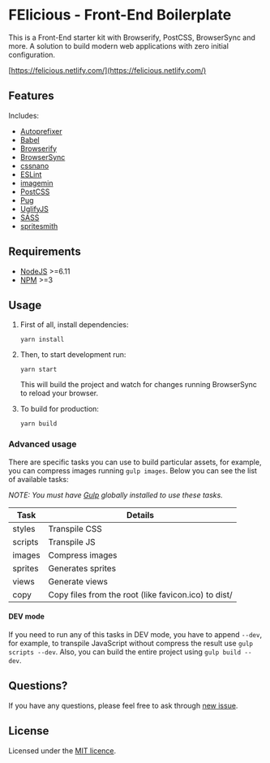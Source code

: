 # FElicious - Front-End Boilerplate

This is a Front-End starter kit with Browserify, PostCSS, BrowserSync and more. A solution to build modern web applications with zero initial configuration.

[https://felicious.netlify.com/](https://felicious.netlify.com/)

## Features

Includes:

* [Autoprefixer](https://github.com/postcss/autoprefixer)
* [Babel](https://babeljs.io/)
* [Browserify](http://browserify.org/)
* [BrowserSync](https://www.browsersync.io/)
* [cssnano](http://cssnano.co/)
* [ESLint](http://eslint.org/)
* [imagemin](https://github.com/gruntjs/grunt-contrib-imagemin)
* [PostCSS](https://github.com/postcss/postcss)
* [Pug](https://pugjs.org/)
* [UglifyJS](https://github.com/terinjokes/gulp-uglify)
* [SASS](http://sass-lang.com/)
* [spritesmith](https://github.com/twolfson/gulp.spritesmith)

## Requirements 

* [NodeJS](https://nodejs.org/en/download/) >=6.11
* [NPM](https://nodejs.org/en/download/) >=3

## Usage

1. First of all, install dependencies:

    ```
    yarn install
    ```

1. Then, to start development run:

    ```
    yarn start
    ```

    This will build the project and watch for changes running BrowserSync to reload your browser.

1. To build for production:

    ```
    yarn build
    ```

### Advanced usage

There are specific tasks you can use to build particular assets, for example, you can compress images running `gulp images`. Below you can see the list of available tasks:

*NOTE: You must have [Gulp](https://gulpjs.com/) globally installed to use these tasks.*

|Task|Details|
|-|-|
|styles|Transpile CSS|
|scripts|Transpile JS|
|images|Compress images|
|sprites|Generates sprites|
|views|Generate views|
|copy|Copy files from the root (like favicon.ico) to dist/|

#### DEV mode

If you need to run any of this tasks in DEV mode, you have to append `--dev`, for example, to transpile JavaScript without compress the result use `gulp scripts --dev`. Also, you can build the entire project using `gulp build --dev`.

## Questions?

If you have any questions, please feel free to ask through [new issue](https://github.com/jrobinsonc/felicious/issues/new).

## License

Licensed under the [MIT licence](https://github.com/jrobinsonc/felicious/blob/master/LICENSE).

